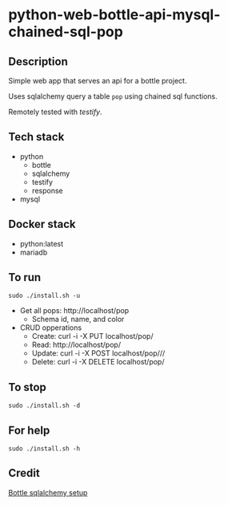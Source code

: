 # python-web-bottle-api-mysql-chained-sql-pop

## Description
Simple web app that serves an api
for a bottle project.

Uses sqlalchemy query a table `pop` using chained sql functions.

Remotely tested with *testify*.

## Tech stack
- python
  - bottle
  - sqlalchemy
  - testify
  - response
- mysql

## Docker stack
- python:latest
- mariadb

## To run
`sudo ./install.sh -u`
- Get all pops: http://localhost/pop
  - Schema id, name, and color
- CRUD opperations
  - Create: curl -i -X PUT localhost/pop/<id>
  - Read: http://localhost/pop/<id>
  - Update: curl -i -X POST localhost/pop/<id>/<name>/<color>
  - Delete: curl -i -X DELETE localhost/pop/<id>

## To stop
`sudo ./install.sh -d`

## For help
`sudo ./install.sh -h`

## Credit
[Bottle sqlalchemy setup](https://github.com/iurisilvio/bottle-sqlalchemy/blob/master/examples/basic.py)
